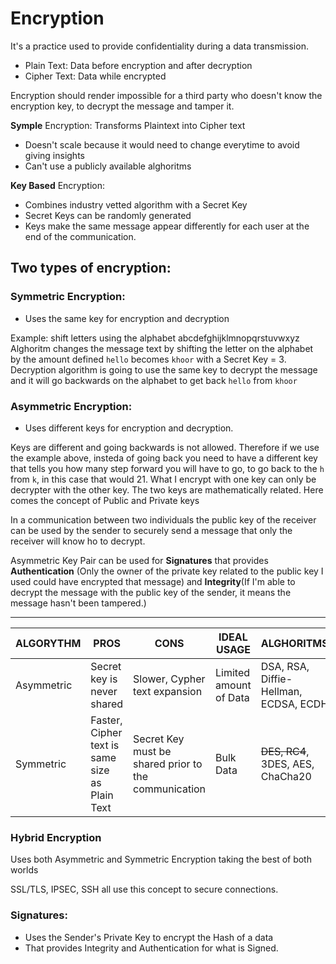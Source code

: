 # Encryption

It's a practice used to provide confidentiality during a data transmission.

- Plain Text: Data before encryption and after decryption
- Cipher Text: Data while encrypted

Encryption should render impossible for a third party who doesn't know the encryption key, to decrypt the message and tamper it.

**Symple** Encryption: Transforms Plaintext into Cipher text
- Doesn't scale because it would need to change everytime to avoid giving insights
- Can't use a publicly available alghoritms

**Key Based** Encryption:
- Combines industry vetted algorithm with a Secret Key
- Secret Keys can be randomly generated
- Keys make the same message appear differently for each user at the end of the communication.

## Two types of encryption:

### Symmetric Encryption:
- Uses the same key for encryption and decryption

Example: shift letters using the alphabet abcdefghijklmnopqrstuvwxyz
Alghoritm changes the message text by shifting the letter on the alphabet by the amount defined `hello` becomes `khoor` with a Secret Key = 3.
Decryption algorithm is going to use the same key to decrypt the message and it will go backwards on the alphabet to get back `hello` from `khoor`

### Asymmetric Encryption:
- Uses different keys for encryption and decryption.

Keys are different and going backwards is not allowed. Therefore if we use the example above, insteda of going back you need to have a different key that tells you how many step forward you will have to go, to go back to the `h` from `k`, in this case that would 21.
What I encrypt with one key can only be decrypter with the other key. The two keys are mathematically related.
Here comes the concept of Public and Private keys

In a communication between two individuals the public key of the receiver can be used by the sender to securely send a message that only the receiver will know ho to decrypt.

Asymmetric Key Pair can be used for **Signatures** that provides **Authentication** (Only the owner of the private key related to the public key I used could have encrypted that message) and **Integrity**(If I'm able to decrypt the message with the public key of the sender, it means the message hasn't been tampered.)
___

|ALGORYTHM|PROS|CONS|IDEAL USAGE|ALGHORITMS|
|---------|----|----|-----------|----------|
|Asymmetric|Secret key is never shared|Slower, Cypher text expansion| Limited amount of Data| DSA, RSA, Diffie-Hellman, ECDSA, ECDH|
|Symmetric|Faster, Cipher text is same size as Plain Text | Secret Key must be shared prior to the communication| Bulk Data| ~~DES, RC4~~, 3DES, AES, ChaCha20 |

### Hybrid Encryption
Uses both Asymmetric and Symmetric Encryption taking the best of both worlds

SSL/TLS, IPSEC, SSH all use this concept to secure connections.


### Signatures:
- Uses the Sender's Private Key to encrypt the Hash of a data
- That provides Integrity and Authentication for what is Signed.